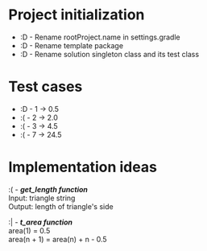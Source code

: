 # Project initialization
* :D - Rename rootProject.name in settings.gradle
* :D - Rename template package
* :D - Rename solution singleton class and its test class

# Test cases
* :D - 1 -> 0.5
* :( - 2 -> 2.0
* :( - 3 -> 4.5
* :( - 7 -> 24.5

# Implementation ideas
:( - ***get_length function***  
Input: triangle string  
Output: length of triangle's side

:| - ***t_area function***  
area(1) = 0.5  
area(n + 1) = area(n) + n - 0.5